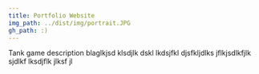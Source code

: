 ```yaml
---
title: Portfolio Website
img_path: ../dist/img/portrait.JPG
gh_path: :)
---
```


Tank game description blaglkjsd klsdjlk dskl lkdsjfkl djsfkljdlks jflkjsdlkfjlk sjdlkf lksdjflk jlksf jl
